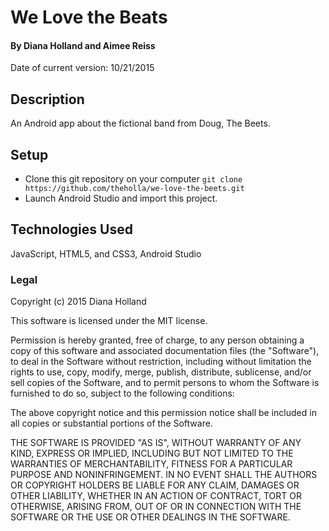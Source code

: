 # We Love the Beats

#### By Diana Holland and Aimee Reiss
Date of current version: 10/21/2015

## Description

An Android app about the fictional band from Doug, The Beets.

## Setup

* Clone this git repository on your computer ```git clone  https://github.com/theholla/we-love-the-beets.git```
* Launch Android Studio and import this project.

## Technologies Used

JavaScript, HTML5, and CSS3, Android Studio

### Legal

Copyright (c) 2015 Diana Holland

This software is licensed under the MIT license.

Permission is hereby granted, free of charge, to any person obtaining a copy
of this software and associated documentation files (the "Software"), to deal
in the Software without restriction, including without limitation the rights
to use, copy, modify, merge, publish, distribute, sublicense, and/or sell
copies of the Software, and to permit persons to whom the Software is
furnished to do so, subject to the following conditions:

The above copyright notice and this permission notice shall be included in
all copies or substantial portions of the Software.

THE SOFTWARE IS PROVIDED "AS IS", WITHOUT WARRANTY OF ANY KIND, EXPRESS OR
IMPLIED, INCLUDING BUT NOT LIMITED TO THE WARRANTIES OF MERCHANTABILITY,
FITNESS FOR A PARTICULAR PURPOSE AND NONINFRINGEMENT. IN NO EVENT SHALL THE
AUTHORS OR COPYRIGHT HOLDERS BE LIABLE FOR ANY CLAIM, DAMAGES OR OTHER
LIABILITY, WHETHER IN AN ACTION OF CONTRACT, TORT OR OTHERWISE, ARISING FROM,
OUT OF OR IN CONNECTION WITH THE SOFTWARE OR THE USE OR OTHER DEALINGS IN
THE SOFTWARE.
